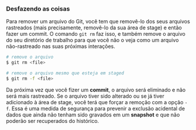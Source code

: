 ### Desfazendo as coisas

Para remover um arquivo do Git, você tem que removê-lo dos seus arquivos rastreados (mais precisamente, removê-lo da sua área de stage) e então fazer um commit. O comando `git rm` faz isso, e também remove o arquivo do seu diretório de trabalho para que você não o veja como um arquivo não-rastreado nas suas próximas interações.

```bash
# remove o arquivo
$ git rm <file>

# remove o arquivo mesmo que esteja em staged
$ git rm -f <file>
```

Da próxima vez que você fizer um **commit**, o arquivo será eliminado e não será mais rastreado. Se o arquivo tiver sido alterado ou se já tiver adicionado à área de stage, você terá que forçar a remoção com a opção `-f`. Essa é uma medida de segurança para prevenir a exclusão acidental de dados que ainda não tenham sido gravados em um **snapshot** e que não poderão ser recuperados do histórico.
